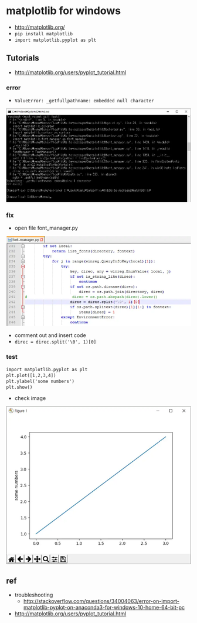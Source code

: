 # matplotlib for windows
* http://matplotlib.org/
* `pip install matplotlib`
* `import matplotlib.pyplot as plt`

## Tutorials
* http://matplotlib.org/users/pyplot_tutorial.html

### error
* `ValueError: _getfullpathname: embedded null character`
<img src="images/windows-matplotlib-err0.webp" class="img">

### fix
* open file font_manager.py
<img src="images/windows-matplotlib-err1.webp" class="img">

* comment out and insert code
* `direc = direc.split('\0', 1)[0]`

### test
```
import matplotlib.pyplot as plt
plt.plot([1,2,3,4])
plt.ylabel('some numbers')
plt.show()
```
* check image
<img src="images/matplotlib-basic.webp" class="img">

## ref
* troubleshooting
  * http://stackoverflow.com/questions/34004063/error-on-import-matplotlib-pyplot-on-anaconda3-for-windows-10-home-64-bit-pc
* http://matplotlib.org/users/pyplot_tutorial.html
